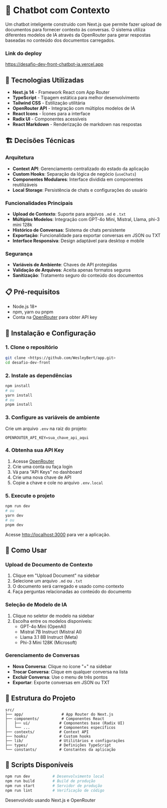 # 🤖 Chatbot com Contexto

Um chatbot inteligente construído com Next.js que permite fazer upload de documentos para fornecer contexto às conversas. O sistema utiliza diferentes modelos de IA através da OpenRouter para gerar respostas baseadas no conteúdo dos documentos carregados.

### Link do deploy

https://desafio-dev-front-chatbot-ia.vercel.app

## 🚀 Tecnologias Utilizadas

- **Next.js 14** - Framework React com App Router
- **TypeScript** - Tipagem estática para melhor desenvolvimento
- **Tailwind CSS** - Estilização utilitária
- **OpenRouter API** - Integração com múltiplos modelos de IA
- **React Icons** - Ícones para a interface
- **Radix UI** - Componentes acessíveis
- **React Markdown** - Renderização de markdown nas respostas

## 🏗️ Decisões Técnicas

### Arquitetura

- **Context API**: Gerenciamento centralizado do estado da aplicação
- **Custom Hooks**: Separação da lógica de negócio (`useChats`)
- **Componentes Modulares**: Interface dividida em componentes reutilizáveis
- **Local Storage**: Persistência de chats e configurações do usuário

### Funcionalidades Principais

- **Upload de Contexto**: Suporte para arquivos `.md` e `.txt`
- **Múltiplos Modelos**: Integração com GPT-4o Mini, Mistral, Llama, phi-3 mini 128k
- **Histórico de Conversas**: Sistema de chats persistente
- **Exportação**: Funcionalidade para exportar conversas em JSON ou TXT
- **Interface Responsiva**: Design adaptável para desktop e mobile

### Segurança

- **Variáveis de Ambiente**: Chaves de API protegidas
- **Validação de Arquivos**: Aceita apenas formatos seguros
- **Sanitização**: Tratamento seguro do conteúdo dos documentos

## 📋 Pré-requisitos

- Node.js 18+
- npm, yarn ou pnpm
- Conta na [OpenRouter](https://openrouter.ai/) para obter API key

## 🔧 Instalação e Configuração

### 1. Clone o repositório

```bash
git clone <https://github.com/WesleyBert/app.git>
cd desafio-dev-front
```

### 2. Instale as dependências

```bash
npm install
# ou
yarn install
# ou
pnpm install
```

### 3. Configure as variáveis de ambiente

Crie um arquivo `.env` na raiz do projeto:

```env
OPENROUTER_API_KEY=sua_chave_api_aqui
```

### 4. Obtenha sua API Key

1. Acesse [OpenRouter](https://openrouter.ai/)
2. Crie uma conta ou faça login
3. Vá para "API Keys" no dashboard
4. Crie uma nova chave de API
5. Copie a chave e cole no arquivo `.env.local`

### 5. Execute o projeto

```bash
npm run dev
# ou
yarn dev
# ou
pnpm dev
```

Acesse [http://localhost:3000](http://localhost:3000) para ver a aplicação.

## 🎯 Como Usar

### Upload de Documento de Contexto

1. Clique em "Upload Document" na sidebar
2. Selecione um arquivo `.md` ou `.txt`
3. O documento será carregado e usado como contexto
4. Faça perguntas relacionadas ao conteúdo do documento

### Seleção de Modelo de IA

1. Clique no seletor de modelo na sidebar
2. Escolha entre os modelos disponíveis:
   - GPT-4o Mini (OpenAI)
   - Mistral 7B Instruct (Mistral AI)
   - Llama 3.1 8B Instruct (Meta)
   - Phi-3 Mini 128K (Microsoft)

### Gerenciamento de Conversas

- **Nova Conversa**: Clique no ícone "+" na sidebar
- **Trocar Conversa**: Clique em qualquer conversa na lista
- **Excluir Conversa**: Use o menu de três pontos
- **Exportar**: Exporte conversas em JSON ou TXT

## 📁 Estrutura do Projeto

```
src/
├── app/                 # App Router do Next.js
├── components/          # Componentes React
│   ├── ui/             # Componentes base (Radix UI)
│   └── ...             # Componentes específicos
├── contexts/           # Context API
├── hooks/              # Custom hooks
├── lib/                # Utilitários e configurações
├── types/              # Definições TypeScript
└── constants/          # Constantes da aplicação
```

## 🔧 Scripts Disponíveis

```bash
npm run dev          # Desenvolvimento local
npm run build        # Build de produção
npm run start        # Servidor de produção
npm run lint         # Verificação de código
```

Desenvolvido usando Next.js e OpenRouter
